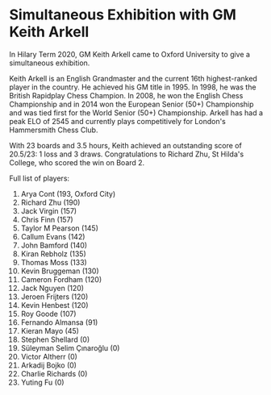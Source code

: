 # Simultaneous Exhibition with GM Keith Arkell

In Hilary Term 2020, GM Keith Arkell came to Oxford University to give a simultaneous exhibition.

Keith Arkell is an English Grandmaster and the current 16th highest-ranked player in the country. He achieved his GM title in 1995. In 1998, he was the British Rapidplay Chess Champion. In 2008, he won the English Chess Championship and in 2014 won the European Senior (50+) Championship and was tied first for the World Senior (50+) Championship. Arkell has had a peak ELO of 2545 and currently plays competitively for London's Hammersmith Chess Club.

With 23 boards and 3.5 hours, Keith achieved an outstanding score of 20.5/23: 1 loss and 3 draws. Congratulations to Richard Zhu, St Hilda's College, who scored the win on Board 2.

Full list of players:

1. Arya Cont (193, Oxford City)
2. Richard Zhu (190)
3. Jack Virgin (157)
4. Chris Finn (157)
5. Taylor M Pearson (145)
6. Callum Evans (142)
7. John Bamford (140)
8. Kiran Rebholz (135)
9. Thomas Moss (133)
10. Kevin Bruggeman (130)
11. Cameron Fordham (120)
12. Jack Nguyen (120)
13. Jeroen Frijters (120)
14. Kevin Henbest (120)
15. Roy Goode (107)
16. Fernando Almansa (91)
17. Kieran Mayo (45)
18. Stephen Shellard (0)
19. Süleyman Selim Çınaroğlu (0)
20. Victor Altherr (0)
21. Arkadij Bojko (0)
22. Charlie Richards (0)
23. Yuting Fu (0)

<Grid src='../images/arkell' enableLightbox=true ratio='4,3'/>
